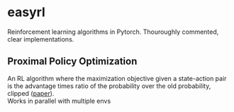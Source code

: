 # easyrl
Reinforcement learning algorithms in Pytorch. Thouroughly commented, clear implementations.
## Proximal Policy Optimization
An RL algorithm where the maximization objective given a state-action pair is the advantage times ratio of the probability over the old probability, clipped ([paper](https://arxiv.org/pdf/1707.06347.pdf)).  
Works in parallel with multiple envs
